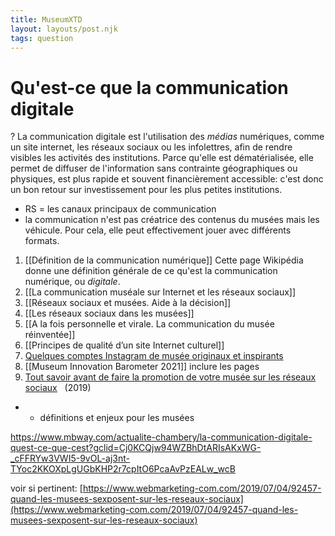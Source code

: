 ```yaml
---
title: MuseumXTD
layout: layouts/post.njk
tags: question
---
```

# Qu'est-ce que la communication digitale
?
La communication digitale est l'utilisation des *médias* numériques, comme un site internet, les réseaux sociaux ou les infolettres, afin de rendre visibles les activités des institutions. 
Parce qu'elle est dématérialisée, elle permet de diffuser de l'information sans contrainte géographiques ou physiques, est plus rapide et souvent financièrement accessible: c'est donc un bon retour sur investissement pour les plus petites institutions. 

- RS = les canaux principaux de communication
- la communication n'est pas créatrice des contenus du musées mais les véhicule. Pour cela, elle peut effectivement jouer avec différents formats. 

1. [[Définition de la communication numérique]]
   Cette page Wikipédia donne une définition générale de ce qu'est la communication numérique, ou *digitale*.
2. [[La communication muséale sur Internet et les réseaux sociaux]]
3. [[Réseaux sociaux et musées. Aide à la décision]]
4. [[Les réseaux sociaux dans les musées]]
5. [[A la fois personnelle et virale. La communication du musée réinventée]]
6. [[Principes de qualité d’un site Internet culturel]]
7. [Quelques comptes Instagram de musée originaux et inspirants](https://nell-associes.com/blog/les-musees-a-suivre-sur-instagram-quand-la-mediation-numerique-se-decline-sur-les-reseaux-sociaux/) 
8. [[Museum Innovation Barometer 2021]]
   inclure les pages
9. [Tout savoir avant de faire la promotion de votre musée sur les réseaux sociaux](https://welcome.museum/fr/tout-savoir-avant-de-faire-la-promotion-de-votre-musee-sur-les-reseaux-sociaux/)   (2019)  


   
- + définitions et enjeux pour les musées  


https://www.mbway.com/actualite-chambery/la-communication-digitale-quest-ce-que-cest?gclid=Cj0KCQjw94WZBhDtARIsAKxWG-_cFFRYw3VWI5-9vOL-aj3nt-TYoc2KKOXpLgUGbKHP2r7cpItO6PcaAvPzEALw_wcB 

  

  
  
voir si pertinent: [https://www.webmarketing-com.com/2019/07/04/92457-quand-les-musees-sexposent-sur-les-reseaux-sociaux](https://www.webmarketing-com.com/2019/07/04/92457-quand-les-musees-sexposent-sur-les-reseaux-sociaux)


